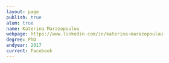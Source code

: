 ```yaml
---
layout: page
publish: true
alum: true
name: Katerina Marazopoulou
webpage: https://www.linkedin.com/in/katerina-marazopoulou
degree: PhD
endyear: 2017
current: Facebook
---
```

